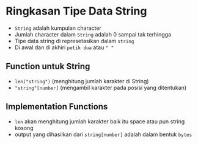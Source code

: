 # Ringkasan Tipe Data String

-   ```String``` adalah kumpulan character
-   Jumlah character dalam ```String``` adalah 0 sampai tak terhingga
-   Tipe data string di represetasikan dalam ```string```
-   Di awal dan di akhiri ```petik dua``` atau ```" " ```

## Function untuk String

-   ```len("string")``` (menghitung jumlah karakter di String)
-   ```"string"[number]``` (mengambil karakter pada posisi yang ditentukan)

## Implementation Functions

-   ```len``` akan menghitung jumlah karakter baik itu space atau pun string kosong
-   output yang dihasilkan dari ```string[number]``` adalah dalam bentuk ```bytes```